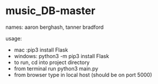 # music_DB-master
names: aaron berghash, tanner bradford


usage:
- mac :pip3 install Flask
- windows: python3 -m pip3 install Flask
- to run, cd into project directory
- from terminal run python3 main.py
- from browser type in local host (should be on port 5000)
